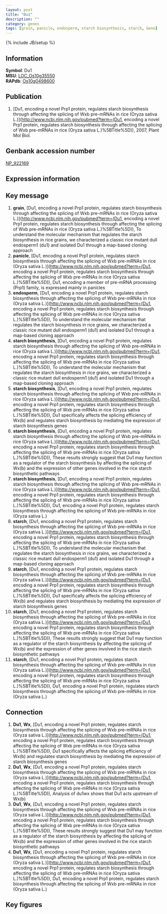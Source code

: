 ```yaml
---
layout: post
title: "Du1"
description: ""
category: genes
tags: [grain, panicle, endosperm, starch biosynthesis, starch, Gene]
---
```

{% include JB/setup %}

## Information
__Symbol__: Du1  
__MSU__: [LOC_Os10g35550](http://rice.plantbiology.msu.edu/cgi-bin/ORF_infopage.cgi?orf=LOC_Os10g35550)  
__RAPdb__: [Os10g0498600](http://rapdb.dna.affrc.go.jp/viewer/gbrowse_details/irgsp1?name=Os10g0498600)  

## Publication
1. [Du1, encoding a novel Prp1 protein, regulates starch biosynthesis through affecting the splicing of Wxb pre-mRNAs in rice (Oryza sativa L.)](http://www.ncbi.nlm.nih.gov/pubmed?term=(Du1, encoding a novel Prp1 protein, regulates starch biosynthesis through affecting the splicing of Wxb pre-mRNAs in rice (Oryza sativa L.)%5BTitle%5D)), 2007, Plant Mol Biol.

## Genbank accession number
[NP_922169](http://www.ncbi.nlm.nih.gov/nuccore/NP_922169)

## Expression information

## Key message
1. __grain__, [Du1, encoding a novel Prp1 protein, regulates starch biosynthesis through affecting the splicing of Wxb pre-mRNAs in rice (Oryza sativa L.)](http://www.ncbi.nlm.nih.gov/pubmed?term=(Du1, encoding a novel Prp1 protein, regulates starch biosynthesis through affecting the splicing of Wxb pre-mRNAs in rice (Oryza sativa L.)%5BTitle%5D)),  To understand the molecular mechanism that regulates the starch biosynthesis in rice grains, we characterized a classic rice mutant dull endosperm1 (du1) and isolated Du1 through a map-based cloning approach
2. __panicle__, [Du1, encoding a novel Prp1 protein, regulates starch biosynthesis through affecting the splicing of Wxb pre-mRNAs in rice (Oryza sativa L.)](http://www.ncbi.nlm.nih.gov/pubmed?term=(Du1, encoding a novel Prp1 protein, regulates starch biosynthesis through affecting the splicing of Wxb pre-mRNAs in rice (Oryza sativa L.)%5BTitle%5D)),  Du1, encoding a member of pre-mRNA processing (Prp1) family, is expressed mainly in panicles
3. __endosperm__, [Du1, encoding a novel Prp1 protein, regulates starch biosynthesis through affecting the splicing of Wxb pre-mRNAs in rice (Oryza sativa L.)](http://www.ncbi.nlm.nih.gov/pubmed?term=(Du1, encoding a novel Prp1 protein, regulates starch biosynthesis through affecting the splicing of Wxb pre-mRNAs in rice (Oryza sativa L.)%5BTitle%5D)),  To understand the molecular mechanism that regulates the starch biosynthesis in rice grains, we characterized a classic rice mutant dull endosperm1 (du1) and isolated Du1 through a map-based cloning approach
4. __starch biosynthesis__, [Du1, encoding a novel Prp1 protein, regulates starch biosynthesis through affecting the splicing of Wxb pre-mRNAs in rice (Oryza sativa L.)](http://www.ncbi.nlm.nih.gov/pubmed?term=(Du1, encoding a novel Prp1 protein, regulates starch biosynthesis through affecting the splicing of Wxb pre-mRNAs in rice (Oryza sativa L.)%5BTitle%5D)),  To understand the molecular mechanism that regulates the starch biosynthesis in rice grains, we characterized a classic rice mutant dull endosperm1 (du1) and isolated Du1 through a map-based cloning approach
5. __starch biosynthesis__, [Du1, encoding a novel Prp1 protein, regulates starch biosynthesis through affecting the splicing of Wxb pre-mRNAs in rice (Oryza sativa L.)](http://www.ncbi.nlm.nih.gov/pubmed?term=(Du1, encoding a novel Prp1 protein, regulates starch biosynthesis through affecting the splicing of Wxb pre-mRNAs in rice (Oryza sativa L.)%5BTitle%5D)),  Du1 specifically affects the splicing efficiency of Wx(b) and regulates starch biosynthesis by mediating the expression of starch biosynthesis genes
6. __starch biosynthesis__, [Du1, encoding a novel Prp1 protein, regulates starch biosynthesis through affecting the splicing of Wxb pre-mRNAs in rice (Oryza sativa L.)](http://www.ncbi.nlm.nih.gov/pubmed?term=(Du1, encoding a novel Prp1 protein, regulates starch biosynthesis through affecting the splicing of Wxb pre-mRNAs in rice (Oryza sativa L.)%5BTitle%5D)),  These results strongly suggest that Du1 may function as a regulator of the starch biosynthesis by affecting the splicing of Wx(b) and the expression of other genes involved in the rice starch biosynthetic pathways
7. __starch biosynthesis__, [Du1, encoding a novel Prp1 protein, regulates starch biosynthesis through affecting the splicing of Wxb pre-mRNAs in rice (Oryza sativa L.)](http://www.ncbi.nlm.nih.gov/pubmed?term=(Du1, encoding a novel Prp1 protein, regulates starch biosynthesis through affecting the splicing of Wxb pre-mRNAs in rice (Oryza sativa L.)%5BTitle%5D)), Du1, encoding a novel Prp1 protein, regulates starch biosynthesis through affecting the splicing of Wxb pre-mRNAs in rice (Oryza sativa L.)
8. __starch__, [Du1, encoding a novel Prp1 protein, regulates starch biosynthesis through affecting the splicing of Wxb pre-mRNAs in rice (Oryza sativa L.)](http://www.ncbi.nlm.nih.gov/pubmed?term=(Du1, encoding a novel Prp1 protein, regulates starch biosynthesis through affecting the splicing of Wxb pre-mRNAs in rice (Oryza sativa L.)%5BTitle%5D)),  To understand the molecular mechanism that regulates the starch biosynthesis in rice grains, we characterized a classic rice mutant dull endosperm1 (du1) and isolated Du1 through a map-based cloning approach
9. __starch__, [Du1, encoding a novel Prp1 protein, regulates starch biosynthesis through affecting the splicing of Wxb pre-mRNAs in rice (Oryza sativa L.)](http://www.ncbi.nlm.nih.gov/pubmed?term=(Du1, encoding a novel Prp1 protein, regulates starch biosynthesis through affecting the splicing of Wxb pre-mRNAs in rice (Oryza sativa L.)%5BTitle%5D)),  Du1 specifically affects the splicing efficiency of Wx(b) and regulates starch biosynthesis by mediating the expression of starch biosynthesis genes
10. __starch__, [Du1, encoding a novel Prp1 protein, regulates starch biosynthesis through affecting the splicing of Wxb pre-mRNAs in rice (Oryza sativa L.)](http://www.ncbi.nlm.nih.gov/pubmed?term=(Du1, encoding a novel Prp1 protein, regulates starch biosynthesis through affecting the splicing of Wxb pre-mRNAs in rice (Oryza sativa L.)%5BTitle%5D)),  These results strongly suggest that Du1 may function as a regulator of the starch biosynthesis by affecting the splicing of Wx(b) and the expression of other genes involved in the rice starch biosynthetic pathways
11. __starch__, [Du1, encoding a novel Prp1 protein, regulates starch biosynthesis through affecting the splicing of Wxb pre-mRNAs in rice (Oryza sativa L.)](http://www.ncbi.nlm.nih.gov/pubmed?term=(Du1, encoding a novel Prp1 protein, regulates starch biosynthesis through affecting the splicing of Wxb pre-mRNAs in rice (Oryza sativa L.)%5BTitle%5D)), Du1, encoding a novel Prp1 protein, regulates starch biosynthesis through affecting the splicing of Wxb pre-mRNAs in rice (Oryza sativa L.)

## Connection
1. __Du1__, __Wx__, [Du1, encoding a novel Prp1 protein, regulates starch biosynthesis through affecting the splicing of Wxb pre-mRNAs in rice (Oryza sativa L.)](http://www.ncbi.nlm.nih.gov/pubmed?term=(Du1, encoding a novel Prp1 protein, regulates starch biosynthesis through affecting the splicing of Wxb pre-mRNAs in rice (Oryza sativa L.)%5BTitle%5D)),  Du1 specifically affects the splicing efficiency of Wx(b) and regulates starch biosynthesis by mediating the expression of starch biosynthesis genes
2. __Du1__, __Wx__, [Du1, encoding a novel Prp1 protein, regulates starch biosynthesis through affecting the splicing of Wxb pre-mRNAs in rice (Oryza sativa L.)](http://www.ncbi.nlm.nih.gov/pubmed?term=(Du1, encoding a novel Prp1 protein, regulates starch biosynthesis through affecting the splicing of Wxb pre-mRNAs in rice (Oryza sativa L.)%5BTitle%5D)),  Analysis of du1wx shows that Du1 acts upstream of Wx(b)
3. __Du1__, __Wx__, [Du1, encoding a novel Prp1 protein, regulates starch biosynthesis through affecting the splicing of Wxb pre-mRNAs in rice (Oryza sativa L.)](http://www.ncbi.nlm.nih.gov/pubmed?term=(Du1, encoding a novel Prp1 protein, regulates starch biosynthesis through affecting the splicing of Wxb pre-mRNAs in rice (Oryza sativa L.)%5BTitle%5D)),  These results strongly suggest that Du1 may function as a regulator of the starch biosynthesis by affecting the splicing of Wx(b) and the expression of other genes involved in the rice starch biosynthetic pathways
4. __Du1__, __Wx__, [Du1, encoding a novel Prp1 protein, regulates starch biosynthesis through affecting the splicing of Wxb pre-mRNAs in rice (Oryza sativa L.)](http://www.ncbi.nlm.nih.gov/pubmed?term=(Du1, encoding a novel Prp1 protein, regulates starch biosynthesis through affecting the splicing of Wxb pre-mRNAs in rice (Oryza sativa L.)%5BTitle%5D)), Du1, encoding a novel Prp1 protein, regulates starch biosynthesis through affecting the splicing of Wxb pre-mRNAs in rice (Oryza sativa L.)

## Key figures


